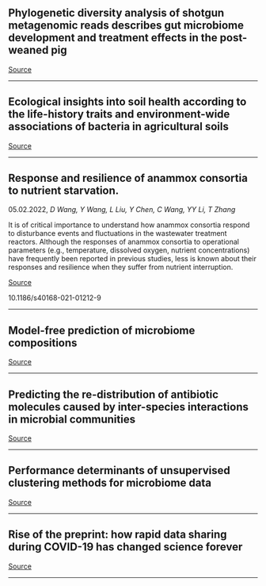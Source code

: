 ## Phylogenetic diversity analysis of shotgun metagenomic reads describes gut microbiome development and treatment effects in the post-weaned pig

[Source](https://www.biorxiv.org/content/10.1101/2020.07.20.211326v2.abstract?%3Fcollection=)

---

## Ecological insights into soil health according to the life-history traits and environment-wide associations of bacteria in agricultural soils

[Source](https://www.biorxiv.org/content/10.1101/2022.02.03.479020v1.abstract?%3Fcollection=)

---

## Response and resilience of anammox consortia to nutrient starvation.
 05.02.2022, _D Wang, Y Wang, L Liu, Y Chen, C Wang, YY Li, T Zhang_


It is of critical importance to understand how anammox consortia respond to disturbance events and fluctuations in the wastewater treatment reactors. Although the responses of anammox consortia to operational parameters (e.g., temperature, dissolved oxygen, nutrient concentrations) have frequently been reported in previous studies, less is known about their responses and resilience when they suffer from nutrient interruption.

[Source](https://microbiomejournal.biomedcentral.com/articles/10.1186/s40168-021-01212-9)

10.1186/s40168-021-01212-9

---

## Model-free prediction of microbiome compositions

[Source](https://www.biorxiv.org/content/10.1101/2022.02.04.479107v1.abstract?%3Fcollection=)

---

## Predicting the re-distribution of antibiotic molecules caused by inter-species interactions in microbial communities

[Source](https://www.biorxiv.org/content/10.1101/2020.12.14.422780v6.abstract?%3Fcollection=)

---

## Performance determinants of unsupervised clustering methods for microbiome data

[Source](https://microbiomejournal.biomedcentral.com/articles/10.1186/s40168-021-01199-3)

---

## Rise of the preprint: how rapid data sharing during COVID-19 has changed science forever

[Source](https://www.nature.com/articles/s41591-021-01654-6)

---


